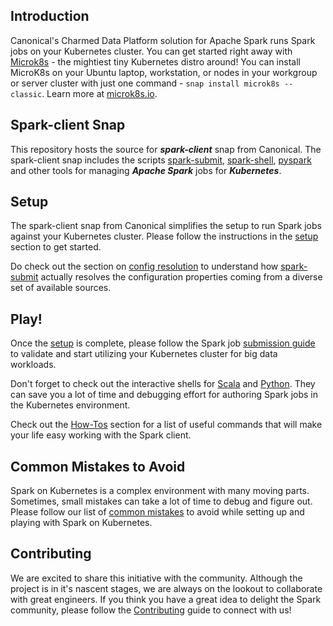 ## Introduction

Canonical's Charmed Data Platform solution for Apache Spark runs Spark jobs on your Kubernetes cluster. 
You can get started right away with [Microk8s](https://microk8s.io/) - the mightiest tiny Kubernetes distro around! 
You can install MicroK8s on your Ubuntu laptop, workstation, or nodes in your workgroup or server cluster with just one command - ```snap install microk8s --classic```. Learn more at [microk8s.io](https://microk8s.io/).

## Spark-client Snap
This repository hosts the source for ***spark-client*** snap from Canonical. The spark-client snap includes the scripts [spark-submit](/docs/submit.md), 
[spark-shell](/docs/shell.md), [pyspark](/docs/pyspark.md) and other tools for managing ***Apache Spark*** jobs for ***Kubernetes***.

## Setup
The spark-client snap from Canonical simplifies the setup to run Spark jobs against your Kubernetes cluster. Please follow the 
instructions in the [setup](/docs/setup.md) section to get started.

Do check out the section on [config resolution](/docs/config.md) to understand how [spark-submit](/docs/submit.md) actually resolves the configuration properties coming from a diverse set of available sources.

## Play!
Once the [setup](/docs/setup.md) is complete, please follow the Spark job [submission guide](/docs/submit.md) to validate and start utilizing your 
Kubernetes cluster for big data workloads.

Don't forget to check out the interactive shells for [Scala](/docs/shell.md) and [Python](/docs/pyspark.md). 
They can save you a lot of time and debugging effort for authoring Spark jobs in the Kubernetes environment.

Check out the [How-Tos](/docs/howto.md) section for a list of useful commands that will make your life easy working with the Spark client. 

## Common Mistakes to Avoid
Spark on Kubernetes is a complex environment with many moving parts. Sometimes, small mistakes can take a lot of time to debug and figure out.
Please follow our list of [common mistakes](/docs/gotchas.md) to avoid while setting up and playing with Spark on Kubernetes.

## Contributing
We are excited to share this initiative with the community. Although the project is in it's nascent stages, we are always on
the lookout to collaborate with great engineers. If you think you have a great idea to delight the Spark community, please follow
the [Contributing](/docs/contributing.md) guide to connect with us!
